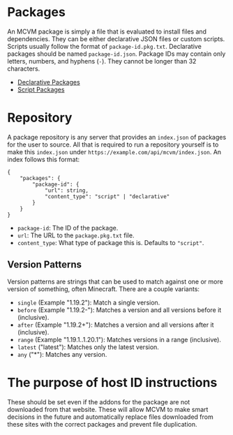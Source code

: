 # Packages

An MCVM package is simply a file that is evaluated to install files and dependencies. They can be either declarative JSON files or custom scripts. Scripts usually follow the format of `package-id.pkg.txt`. Declarative packages should be named `package-id.json`. Package IDs may contain only letters, numbers, and hyphens (`-`). They cannot be longer than 32 characters.

- [Declarative Packages](Declarative.md)
- [Script Packages](Scripts.md)

# Repository

A package repository is any server that provides an `index.json` of packages for the user to source. All that is required to run a repository yourself is to make this `index.json` under `https://example.com/api/mcvm/index.json`. An index follows this format:

```
{
	"packages": {
		"package-id": {
			"url": string,
			"content_type": "script" | "declarative"
		}
	}
}
```

- `package-id`: The ID of the package.
- `url`: The URL to the `package.pkg.txt` file.
- `content_type`: What type of package this is. Defaults to `"script"`.

## Version Patterns

Version patterns are strings that can be used to match against one or more version of something, often Minecraft. There are a couple variants:

- `single` (Example "1.19.2"): Match a single version.
- `before` (Example "1.19.2-"): Matches a version and all versions before it (inclusive).
- `after` (Example "1.19.2+"): Matches a version and all versions after it (inclusive).
- `range` (Example "1.19.1..1.20.1"): Matches versions in a range (inclusive).
- `latest` ("latest"): Matches only the latest version.
- `any` ("*"): Matches any version.

# The purpose of host ID instructions

These should be set even if the addons for the package are not downloaded from that website. These will allow MCVM to make smart decisions in the future and automatically replace files downloaded from these sites with the correct packages and prevent file duplication.
